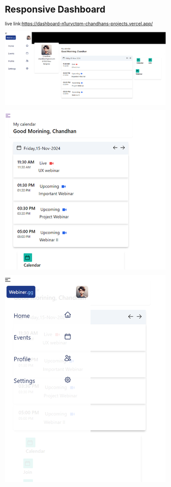 # Responsive Dashboard

live link:https://dashboard-n1urvctqm-chandhans-projects.vercel.app/

![page](https://github.com/chandhan12/dashboard/blob/main/photos/Screenshot%202024-11-15%20235405.png)

![sidebar](https://github.com/chandhan12/dashboard/blob/main/photos/Screenshot%202024-11-15%20235443.png)

![close](https://github.com/chandhan12/dashboard/blob/main/photos/Screenshot%202024-11-15%20235459.png)
